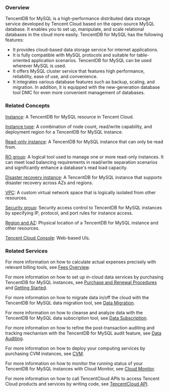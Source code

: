 ### Overview
TencentDB for MySQL is a high-performance distributed data storage service developed by Tencent Cloud based on the open-source MySQL database. It enables you to set up, manipulate, and scale relational databases in the cloud more easily.
TencentDB for MySQL has the following features:
- It provides cloud-based data storage service for internet applications.
- It is fully compatible with MySQL protocols and suitable for table-oriented application scenarios. TencentDB for MySQL can be used wherever MySQL is used.
- It offers MySQL cluster service that features high performance, reliability, ease of use, and convenience.
- It integrates various database features such as backup, scaling, and migration. In addition, it is equipped with the new-generation database tool DMC for even more convenient management of databases.


### Related Concepts
[Instance](https://intl.cloud.tencent.com/document/product/236/17136): A TencentDB for MySQL resource in Tencent Cloud.

[Instance type](https://intl.cloud.tencent.com/document/product/236/7268): A combination of node count, read/write capability, and deployment region for a TencentDB for MySQL instance.

[Read-only instance](http://intl.cloud.tencent.com/document/product/236/7270): A TencentDB for MySQL instance that can only be read from.

[RO group](https://intl.cloud.tencent.com/document/product/236/11361): A logical tool used to manage one or more read-only instances. It can meet load balancing requirements in read/write separation scenarios and significantly enhance a database's read load capacity.

[Disaster recovery instance](https://intl.cloud.tencent.com/document/product/236/7272): A TencentDB for MySQL instance that supports disaster recovery across AZs and regions.

[VPC](https://intl.cloud.tencent.com/document/product/215/535): A custom virtual network space that is logically isolated from other resources.

[Security group](https://intl.cloud.tencent.com/document/product/236/14470): Security access control to TencentDB for MySQL instances by specifying IP, protocol, and port rules for instance access.

[Region and AZ](https://intl.cloud.tencent.com/document/product/236/8458): Physical location of a TencentDB for MySQL instance and other resources.

[Tencent Cloud Console](https://console.cloud.tencent.com/cdb): Web-based UIs.

### Related Services
For more information on how to calculate actual expenses precisely with relevant billing tools, see [Fees Overview](https://intl.cloud.tencent.com/document/product/236/18335).

For more information on how to set up in-cloud data services by purchasing TencentDB for MySQL instances, see [Purchase and Renewal Procedures](https://intl.cloud.tencent.com/document/product/236/5160) and [Getting Started](http://intl.cloud.tencent.com/document/product/236/3128).

For more information on how to migrate data in/off the cloud with the TencentDB for MySQL data migration tool, see [Data Migration](http://intl.cloud.tencent.com/document/product/571/13706).

For more information on how to cleanse and analyze data with the TencentDB for MySQL data subscription tool, see [Data Subscription](http://intl.cloud.tencent.com/document/product/571/8776).

For more information on how to refine the post-transaction auditing and tracking mechanism with the TencentDB for MySQL audit feature, see [Data Auditing](https://intl.cloud.tencent.com/product/cm).

For more information on how to deploy your computing services by purchasing CVM instances, see [CVM](https://intl.cloud.tencent.com/document/product/213).

For more information on how to monitor the running status of your TencentDB for MySQL instances with Cloud Monitor, see [Cloud Monitor](https://intl.cloud.tencent.com/doc/product/248).

For more information on how to call TencentCloud APIs to access Tencent Cloud products and services by writing code, see [TencentCloud API](https://intl.cloud.tencent.com/document/api).


